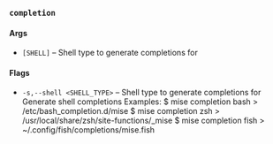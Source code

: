 ### `completion`

#### Args

* `[SHELL]` – Shell type to generate completions for

#### Flags

* `-s,--shell <SHELL_TYPE>` – Shell type to generate completions for
Generate shell completions
Examples:
  $ mise completion bash > /etc/bash_completion.d/mise
  $ mise completion zsh  > /usr/local/share/zsh/site-functions/_mise
  $ mise completion fish > ~/.config/fish/completions/mise.fish
